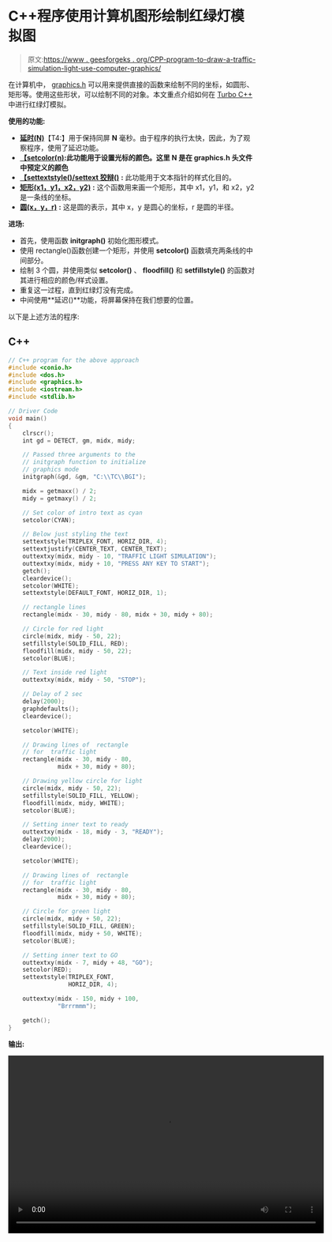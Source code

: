 # C++程序使用计算机图形绘制红绿灯模拟图

> 原文:[https://www . geesforgeks . org/CPP-program-to-draw-a-traffic-simulation-light-use-computer-graphics/](https://www.geeksforgeeks.org/cpp-program-to-draw-a-traffic-simulation-light-using-computer-graphics/)

在计算机中， [graphics.h](https://www.geeksforgeeks.org/basic-graphic-programming-in-c/) 可以用来提供直接的函数来绘制不同的坐标，如圆形、矩形等。使用这些形状，可以绘制不同的对象。本文重点介绍如何在 [Turbo C++](https://www.geeksforgeeks.org/difference-between-turbo-c-and-dev-c/) 中进行红绿灯模拟。

**使用的功能:**

*   [**延时(N)**](https://www.geeksforgeeks.org/time-delay-c/)【T4:】用于保持同屏 **N** 毫秒。由于程序的执行太快，因此，为了观察程序，使用了延迟功能。
*   [**【setcolor(n)**](https://www.geeksforgeeks.org/setcolor-function-c/)**:此功能用于设置光标的颜色。这里 **N** 是在 graphics.h 头文件中预定义的颜色**
*   [**【settextstyle()/settext 狡辩()**](https://www.geeksforgeeks.org/settextstyle-function-c/) **:** 此功能用于文本指针的样式化目的。
*   [**矩形(x1，y1，x2，y2)**](https://www.geeksforgeeks.org/draw-rectangle-c-graphics/?ref=rp) **:** 这个函数用来画一个矩形，其中 x1，y1，和 x2，y2 是一条线的坐标。
*   [**圆(x，y，r)**](https://www.geeksforgeeks.org/draw-circle-c-graphics/) **:** 这是圆的表示，其中 x，y 是圆心的坐标，r 是圆的半径。

**进场:**

*   首先，使用函数 **initgraph()** 初始化图形模式。
*   使用 rectangle()函数创建一个矩形，并使用 **setcolor()** 函数填充两条线的中间部分。
*   绘制 3 个圆，并使用类似 **setcolor()** 、 **floodfill()** 和 **setfillstyle()** 的函数对其进行相应的颜色/样式设置。
*   重复这一过程，直到红绿灯没有完成。
*   中间使用**延迟()**功能，将屏幕保持在我们想要的位置。

以下是上述方法的程序:

## C++

```cpp
// C++ program for the above approach
#include <conio.h>
#include <dos.h>
#include <graphics.h>
#include <iostream.h>
#include <stdlib.h>

// Driver Code
void main()
{
    clrscr();
    int gd = DETECT, gm, midx, midy;

    // Passed three arguments to the
    // initgraph function to initialize
    // graphics mode
    initgraph(&gd, &gm, "C:\\TC\\BGI");

    midx = getmaxx() / 2;
    midy = getmaxy() / 2;

    // Set color of intro text as cyan
    setcolor(CYAN);

    // Below just styling the text
    settextstyle(TRIPLEX_FONT, HORIZ_DIR, 4);
    settextjustify(CENTER_TEXT, CENTER_TEXT);
    outtextxy(midx, midy - 10, "TRAFFIC LIGHT SIMULATION");
    outtextxy(midx, midy + 10, "PRESS ANY KEY TO START");
    getch();
    cleardevice();
    setcolor(WHITE);
    settextstyle(DEFAULT_FONT, HORIZ_DIR, 1);

    // rectangle lines
    rectangle(midx - 30, midy - 80, midx + 30, midy + 80);

    // Circle for red light
    circle(midx, midy - 50, 22);
    setfillstyle(SOLID_FILL, RED);
    floodfill(midx, midy - 50, 22);
    setcolor(BLUE);

    // Text inside red light
    outtextxy(midx, midy - 50, "STOP");

    // Delay of 2 sec
    delay(2000);
    graphdefaults();
    cleardevice();

    setcolor(WHITE);

    // Drawing lines of  rectangle
    // for  traffic light
    rectangle(midx - 30, midy - 80,
              midx + 30, midy + 80);

    // Drawing yellow circle for light
    circle(midx, midy - 50, 22);
    setfillstyle(SOLID_FILL, YELLOW);
    floodfill(midx, midy, WHITE);
    setcolor(BLUE);

    // Setting inner text to ready
    outtextxy(midx - 18, midy - 3, "READY");
    delay(2000);
    cleardevice();

    setcolor(WHITE);

    // Drawing lines of  rectangle
    // for  traffic light
    rectangle(midx - 30, midy - 80,
              midx + 30, midy + 80);

    // Circle for green light
    circle(midx, midy + 50, 22);
    setfillstyle(SOLID_FILL, GREEN);
    floodfill(midx, midy + 50, WHITE);
    setcolor(BLUE);

    // Setting inner text to GO
    outtextxy(midx - 7, midy + 48, "GO");
    setcolor(RED);
    settextstyle(TRIPLEX_FONT,
                 HORIZ_DIR, 4);

    outtextxy(midx - 150, midy + 100,
              "Brrrmmm");

    getch();
}
```

**输出:**

<video class="wp-video-shortcode" id="video-604763-1" width="640" height="360" preload="metadata" controls=""><source type="video/mp4" src="https://media.geeksforgeeks.org/wp-content/uploads/20210511102935/hh.mp4?_=1">[https://media.geeksforgeeks.org/wp-content/uploads/20210511102935/hh.mp4](https://media.geeksforgeeks.org/wp-content/uploads/20210511102935/hh.mp4)</video>